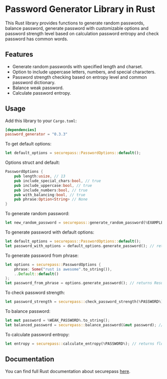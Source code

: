 # Password Generator Library in Rust

This Rust library provides functions to generate random passwords, balance password, generate password with customizable options and password strength level based on calculation password entropy and check password has common words.

## Features

- Generate random passwords with specified length and charset.
- Option to include uppercase letters, numbers, and special characters.
- Password strength checking based on entropy level and common password dictionary.
- Balance weak password.
- Calculate password entropy.

## Usage

Add this library to your `Cargo.toml`:

```toml
[dependencies]
password_generator = "0.3.3"
```

To get default options:

```rs
let default_options = securepass::PasswordOptions::default();

```

Options struct and default:

```rs
PasswordOptions {
    pub length:usize, // 13
    pub include_special_chars:bool, // true
    pub include_uppercase:bool, // true
    pub include_numbers:bool, // true
    pub with_balancing:bool, // true
    pub phrase:Option<String> // None
}
```

To generate random password:

```rs
let new_random_password = securepass::generate_random_password(%EXAMPLE_CHARSET%, %LENGTH%); // returns String
```

To generate password with default options:

```rs
let default_options = securepass::PasswordOptions::default();
let password_with_options = default_options.generate_password(); // returns Result<String, String>
```

To generate password from phrase:

```rs
let options = securepass::PasswordOptions {
    phrase: Some("rust is awesome".to_string()),
    ..Default::default()
};
let password_from_phrase = options.generate_password(); // returns Result<String, String>
```

To check password strength:

```rs
let password_strength = securepass::check_password_strength(%PASSWORD%); // returns Result<PasswordStrength, String>
```

To balance password:

```rs
let mut password = %WEAK_PASSWORD%.to_string();
let balanced_password = securepass::balance_password(&mut password); // returns String
```

To calculate password entropy:

```rs
let entropy = securepass::calculate_entropy(%PASSWORD%); // returns float
```

## Documentation

You can find full Rust documentation about securepass [here](https://docs.rs/securepass/latest/securepass/).
